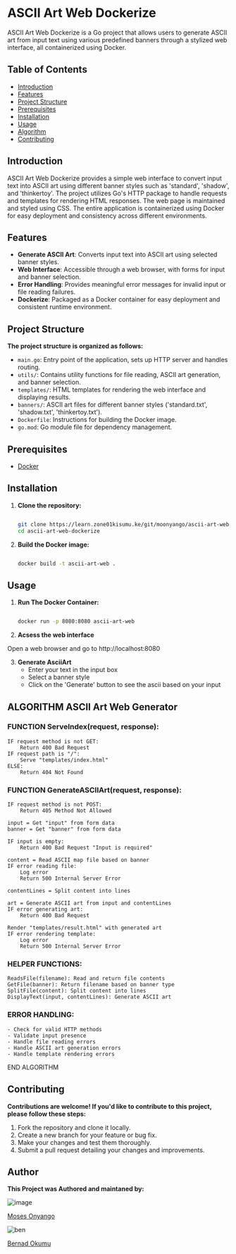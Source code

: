 # ASCII Art Web Dockerize

ASCII Art Web Dockerize is a Go project that allows users to generate ASCII art from input text using various predefined banners through a stylized web interface, all containerized using Docker.

## Table of Contents
- [Introduction](#introduction)
- [Features](#features)
- [Project Structure](#project-structure)
- [Prerequisites](#prerequisites)
- [Installation](#installation)
- [Usage](#usage)
- [Algorithm](#usage)
- [Contributing](#contributing)

## Introduction

ASCII Art Web Dockerize provides a simple web interface to convert input text into ASCII art using different banner styles such as 'standard', 'shadow', and 'thinkertoy'. The project utilizes Go's HTTP package to handle requests and templates for rendering HTML responses. The web page is maintained and styled using CSS. The entire application is containerized using Docker for easy deployment and consistency across different environments.

## Features

- **Generate ASCII Art**: Converts input text into ASCII art using selected banner styles.
- **Web Interface**: Accessible through a web browser, with forms for input and banner selection.
- **Error Handling**: Provides meaningful error messages for invalid input or file reading failures.
- **Dockerize**: Packaged as a Docker container for easy deployment and consistent runtime environment.

## Project Structure
**The project structure is organized as follows:**

* `main.go`: Entry point of the application, sets up HTTP server and handles routing.
* `utils/`: Contains utility functions for file reading, ASCII art generation, and banner selection.
* `templates/`: HTML templates for rendering the web interface and displaying results.
* `banners/`: ASCII art files for different banner styles ('standard.txt', 'shadow.txt', 'thinkertoy.txt').
* `Dockerfile`: Instructions for building the Docker image.
* `go.mod`: Go module file for dependency management.

## Prerequisites

- [Docker](https://www.docker.com/get-started)

## Installation

1. **Clone the repository:**

   ```bash

   git clone https://learn.zone01kisumu.ke/git/moonyango/ascii-art-web-dockerize
   cd ascii-art-web-dockerize

   ```

2. **Build the Docker image:**

   ```bash

   docker build -t ascii-art-web .

   ```

## Usage 

1. **Run The Docker Container:**

   ```bash 
   
   docker run -p 8080:8080 ascii-art-web

   ```

2. **Acsess the web interface**

Open a web browser and go to http://localhost:8080

3. **Generate AsciiArt**
   * Enter your text in the input box
   * Select a banner style
   * Click on the 'Generate' button to see the ascii based on your input

## ALGORITHM ASCII Art Web Generator

### FUNCTION ServeIndex(request, response):
    IF request method is not GET:
        Return 400 Bad Request
    IF request path is "/":
        Serve "templates/index.html"
    ELSE:
        Return 404 Not Found

### FUNCTION GenerateASCIIArt(request, response):
    IF request method is not POST:
        Return 405 Method Not Allowed
    
    input = Get "input" from form data
    banner = Get "banner" from form data
    
    IF input is empty:
        Return 400 Bad Request "Input is required"
    
    content = Read ASCII map file based on banner
    IF error reading file:
        Log error
        Return 500 Internal Server Error
    
    contentLines = Split content into lines
    
    art = Generate ASCII art from input and contentLines
    IF error generating art:
        Return 400 Bad Request
    
    Render "templates/result.html" with generated art
    IF error rendering template:
        Log error
        Return 500 Internal Server Error

### HELPER FUNCTIONS:
    ReadsFile(filename): Read and return file contents
    GetFile(banner): Return filename based on banner type
    SplitFile(content): Split content into lines
    DisplayText(input, contentLines): Generate ASCII art

### ERROR HANDLING:
    - Check for valid HTTP methods
    - Validate input presence
    - Handle file reading errors
    - Handle ASCII art generation errors
    - Handle template rendering errors

END ALGORITHM


## Contributing
**Contributions are welcome! If you'd like to contribute to this project, please follow these steps:**

1. Fork the repository and clone it locally.
2. Create a new branch for your feature or bug fix.
3. Make your changes and test them thoroughly.
4. Submit a pull request detailing your changes and improvements.

## Author
**This Project was Authored and maintaned by:**

 ![image](/images/moses.png)

 [Moses Onyango](https://learn.zone01kisumu.ke/git/moonyango) 


 ![ben](/images/bernad.png)

 [Bernad Okumu](https://learn.zone01kisumu.ke/git/bernaotieno)


